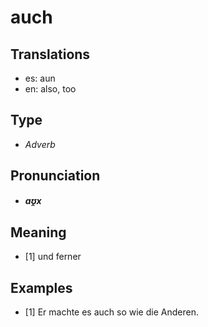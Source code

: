 # auch
## Translations
- es: aun
- en: also, too
## Type
- _Adverb_
## Pronunciation
- **_aʊ̯x_**
## Meaning
- [1] und ferner
## Examples
- [1] Er machte es auch so wie die Anderen.
